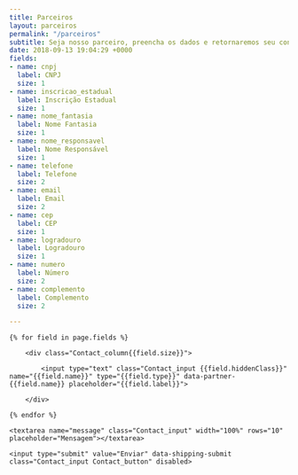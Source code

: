 ```yaml
---
title: Parceiros
layout: parceiros
permalink: "/parceiros"
subtitle: Seja nosso parceiro, preencha os dados e retornaremos seu contato.
date: 2018-09-13 19:04:29 +0000
fields:
- name: cnpj
  label: CNPJ
  size: 1
- name: inscricao_estadual
  label: Inscrição Estadual
  size: 1
- name: nome_fantasia
  label: Nome Fantasia
  size: 1
- name: nome_responsavel
  label: Nome Responsável
  size: 1
- name: telefone
  label: Telefone
  size: 2
- name: email
  label: Email
  size: 2
- name: cep
  label: CEP
  size: 1
- name: logradouro
  label: Logradouro
  size: 1
- name: numero
  label: Número
  size: 2
- name: complemento
  label: Complemento
  size: 2

---
```

<form action="email_parceiros.php" data-partners name="contact_form" method="POST" class="Contact" data-fade-medium>

	{% for field in page.fields %}	

		<div class="Contact_column{{field.size}}">

			<input type="text" class="Contact_input {{field.hiddenClass}}" name="{{field.name}}" type="{{field.type}}" data-partner-{{field.name}} placeholder="{{field.label}}">

		</div>

	{% endfor %}

	<textarea name="message" class="Contact_input" width="100%" rows="10" placeholder="Mensagem"></textarea>

	<input type="submit" value="Enviar" data-shipping-submit class="Contact_input Contact_button" disabled>

</form>